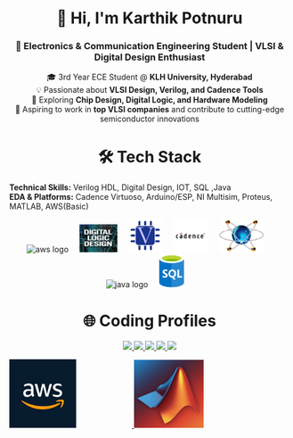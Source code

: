<h1 align="center">👋 Hi, I'm Karthik Potnuru</h1>
<h3 align="center">📡 Electronics & Communication Engineering Student | VLSI & Digital Design Enthusiast</h3>

<p align="center">
  🎓 3rd Year ECE Student @ <b>KLH University, Hyderabad</b> <br>
  💡 Passionate about <b>VLSI Design, Verilog, and Cadence Tools</b> <br>
  🔬 Exploring <b>Chip Design, Digital Logic, and Hardware Modeling</b> <br>
  🚀 Aspiring to work in <b>top VLSI companies</b> and contribute to cutting-edge semiconductor innovations
</p>

###

<h1 align="center"> 🛠️ Tech Stack</h1>

  <b>Technical Skills:</b> Verilog HDL, Digital Design, IOT, SQL ,Java<br>
  <b>EDA & Platforms:</b> Cadence Virtuoso, Arduino/ESP, NI Multisim, Proteus, MATLAB,  AWS(Basic)<br>
</p>
<p align="center">
  <img src="https://skillicons.dev/icons?i=aws" height="60" alt="aws logo"  />
  <img width="12" />
  <img src="https://github.com/Karthik-40019/Karthik-40019/blob/main/DLD.png" height="50" alt="dld logo"  />
  <img width="12" />
  <img src="https://github.com/Karthik-40019/Karthik-40019/blob/main/verilog.png" height="60" alt="verilog logo"  />
  <img width="12" />
  <img src="https://github.com/Karthik-40019/Karthik-40019/blob/main/cadence.jpg" height="60" alt="cadence logo"  />
  <img width="12" />
  <img src="https://github.com/Karthik-40019/Karthik-40019/blob/main/proteus.png" height="60" alt="cadence logo"  />
  <img width="12" />
  <img src="https://cdn.jsdelivr.net/gh/devicons/devicon/icons/java/java-original.svg" height="60" alt="java logo"  />
  <img width="12" />
  <img src="https://github.com/Karthik-40019/Karthik-40019/blob/main/sql.png" height="60" alt="sql logo"  />
  <img width="12" />
  
</div>
</p>



<h1 align="center">🌐 Coding Profiles</h1>
<p align="center">
  <a href="https://www.linkedin.com/in/karthik-potnuru-a0b372310/">
    <img src="https://img.shields.io/badge/LinkedIn-0077B5?style=for-the-badge&logo=linkedin&logoColor=white" />
  </a>
  <a href="https://leetcode.com/u/karthik7565/">
    <img src="https://img.shields.io/badge/LeetCode-FFA116?style=for-the-badge&logo=leetcode&logoColor=white" />
  </a>
  <a href="https://www.hackerrank.com/profile/karthik7565">
    <img src="https://img.shields.io/badge/HackerRank-2EC866?style=for-the-badge&logo=hackerrank&logoColor=white" />
  </a>
  <a href="https://www.codechef.com/users/karthik7565">
    <img src="https://img.shields.io/badge/CodeChef-5B4638?style=for-the-badge&logo=codechef&logoColor=white" />
  </a>
  <a href="https://codeforces.com/profile/karthik7565">
    <img src="https://img.shields.io/badge/Codeforces-1F8ACB?style=for-the-badge&logo=codeforces&logoColor=white" />
  </a>
</p>


</div>
<div style="white-space: nowrap;">
  <a href="https://aws.amazon.com/" target="_blank">
    <img src="https://github.com/Karthik-40019/Karthik-40019/blob/main/aws.jpg" 
         width="120" style="margin-right: 100px;">
  </a>

  <a href="https://github.com/Karthik-40019/MATLAB" target="_blank">
    <img src="https://github.com/Karthik-40019/Karthik-40019/blob/main/matlab.png" 
         width="125">
  </a>
</div>





